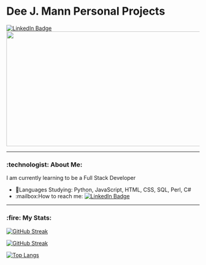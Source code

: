 <h1>Dee J. Mann Personal Projects</h1>

<div id="badges">
  <a href="https://www.linkedin.com/in/manndj/">
    <img src="https://img.shields.io/badge/LinkedIn-blue?style=for-the-badge&logo=linkedin&logoColor=white" alt="LinkedIn Badge"/>
  </a>
</div>

<div align="center">
  <img src="https://media.giphy.com/media/dWesBcTLavkZuG35MI/giphy.gif" width="600" height="300"/>
</div>
<hr>
<h3>:technologist: About Me:</h3>
<div align="left">
I am currently learning to be a Full Stack Developer
  <ul>
  <li>📖Languages Studying: Python, JavaScript, HTML, CSS, SQL, Perl, C#</li>
  <li>:mailbox:How to reach me: <a href="https://www.linkedin.com/in/manndj/"><img src="https://img.shields.io/badge/LinkedIn-blue?style=flat&logo=linkedin&logoColor=white" alt="LinkedIn Badge"/></a></li>
</ul>
</div>
<hr>
<h3>:fire: My Stats:</h3>

<a href="https://git.io/streak-stats"><img src="http://github-readme-streak-stats.herokuapp.com?user=DeeJaeMann&theme=dark&date_format=j%20M%5B%20Y%5D" alt="GitHub Streak" /></a>

[![GitHub Streak](http://github-readme-streak-stats.herokuapp.com?user=DeeJaeMann&theme=dark&date_format=j%20M%5B%20Y%5D)](https://git.io/streak-stats)

[![Top Langs](https://github-readme-stats.vercel.app/api/top-langs/?username=DeeJaeMann&layout=compact&theme=vision-friendly-dark)](https://github.com/anuraghazra/github-readme-stats)

<!---
DeeJaeMann/DeeJaeMann is a ✨ special ✨ repository because its `README.md` (this file) appears on your GitHub profile.
You can click the Preview link to take a look at your changes.

Guide for ReadMe
https://www.sitepoint.com/github-profile-readme/
--->
